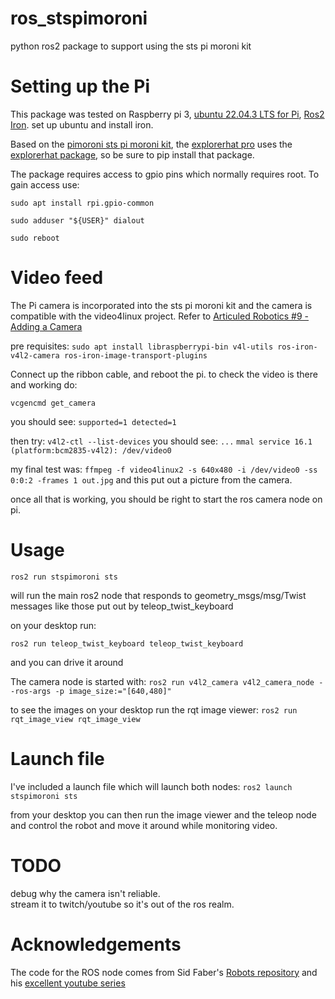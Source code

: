 # ros_stspimoroni
python ros2 package to support using the sts pi moroni kit

# Setting up the Pi
This package was tested on Raspberry pi 3, [ubuntu 22.04.3 LTS for Pi](https://ubuntu.com/download/raspberry-pi), [Ros2 Iron](https://docs.ros.org/en/iron/index.html). set up ubuntu and install iron. 


Based on the [pimoroni sts pi moroni kit](https://core-electronics.com.au/pimoroni-sts-pi-build-a-roving-robot.html), 
the [explorerhat pro](https://shop.pimoroni.com/products/explorer-hat?variant=1074827129) uses the [explorerhat package](https://github.com/pimoroni/explorer-hat), so be sure to pip install that package.

The package requires access to gpio pins which normally requires root. To gain access use:

`sudo apt install rpi.gpio-common`

`sudo adduser "${USER}" dialout`

`sudo reboot`

# Video feed
The Pi camera is incorporated into the sts pi moroni kit and the camera is compatible with the video4linux project. Refer to [Articuled Robotics #9 - Adding a Camera](https://articulatedrobotics.xyz/mobile-robot-9-camera)

pre requisites:
`sudo apt install libraspberrypi-bin v4l-utils ros-iron-v4l2-camera ros-iron-image-transport-plugins`


Connect up the ribbon cable, and reboot the pi. to check the video is there and working do:

`vcgencmd get_camera`

you should see: 
`supported=1 detected=1`

then try:
`v4l2-ctl --list-devices`
you should see:
`...`
`mmal service 16.1 (platform:bcm2835-v4l2):
	/dev/video0`

my final test was:
`ffmpeg -f video4linux2 -s 640x480 -i /dev/video0 -ss 0:0:2 -frames 1 out.jpg`
and this put out a picture from the camera. 

once all that is working, you should be right to start the ros camera node on pi.

# Usage
`ros2 run stspimoroni sts`

will run the main ros2 node that responds to geometry_msgs/msg/Twist messages like those put out by teleop_twist_keyboard

on your desktop run:

`ros2 run teleop_twist_keyboard teleop_twist_keyboard` 

and you can drive it around

The camera node is started with: 
`ros2 run v4l2_camera v4l2_camera_node --ros-args -p image_size:="[640,480]"`

to see the images on your desktop run the rqt image viewer: 
`ros2 run rqt_image_view rqt_image_view
`

# Launch file
I've included a launch file which will launch both nodes:
`ros2 launch stspimoroni sts`

from your desktop you can then run the image viewer and the teleop node and control the robot and move it around while monitoring video. 

# TODO
debug why the camera isn't reliable.  
stream it to twitch/youtube so it's out of the ros realm. 


# Acknowledgements

The code for the ROS node comes from Sid Faber's [Robots repository](https://github.com/SidFaber/robots) and his [excellent youtube series](https://youtu.be/xHw2WFe6GBs?si=untW6XQJD278Ds5q)
